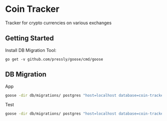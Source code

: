 # Coin Tracker
Tracker for crypto currencies on various exchanges

## Getting Started
Install DB Migration Tool:
```
go get -v github.com/pressly/goose/cmd/goose
```

## DB Migration
App
```bash
goose -dir db/migrations/ postgres "host=localhost database=coin-tracker user=postgres password=password12 sslmode=disable" up
```
Test
```bash
goose -dir db/migrations/ postgres "host=localhost database=coin-tracker-test user=postgres password=password12 sslmode=disable" up
```

